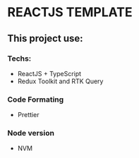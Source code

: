 # REACTJS TEMPLATE

## This project use:

### Techs:

-   ReactJS + TypeScript
-   Redux Toolkit and RTK Query

### Code Formating

-   Prettier

### Node version

-   NVM
